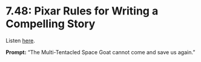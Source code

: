 # 7.48: Pixar Rules for Writing a Compelling Story 

Listen [here](http://www.writingexcuses.com/2012/11/25/writing-excuses-7-48-pixar-rules-for-writing-a-compelling-story/). 

**Prompt:** “The Multi-Tentacled Space Goat cannot come and save us again.”